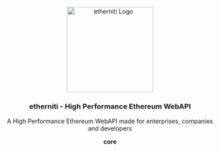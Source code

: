 <p align="center">
   <img alt="etherniti Logo" src="./src/images/eth-png" width="200px"></img>
<h3 align="center"><b>etherniti - High Performance Ethereum WebAPI</b></h3>
   <p align="center">A High Performance Ethereum WebAPI made for enterprises, companies and developers</p>
   <p align="center"><b>core</b></p>
</p>
